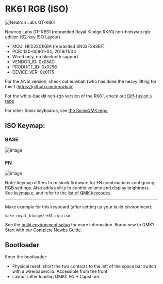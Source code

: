 # RK61 RGB (ISO)

![Neutron Labs GT-KB61](https://user-images.githubusercontent.com/46329948/183100926-3abc6d2a-304a-4a25-b6df-f5d3d0b1d309.jpg)

Neutron Labs GT-KB61 (rebranded Royal Kludge RK61) non-hotswap rgb edition (62-key ISO Layout)

- MCU: HFD2201KBA (rebranded SN32F248BF)
- PCB: 130-60801-04; 2019/11/04
- Wired only, no bluetooth support
- VENDOR_ID:       0x05AC
- PRODUCT_ID:      0x0256
- DEVICE_VER:      0x0175

For the ANSI version, check out euwbah (who has done the heavy lifting for this!) (https://github.com/euwbah)

For the white-backlit non-rgb version of the RK61, check out [Diff-fusion's repo](https://github.com/Diff-fusion/qmk_firmware)

For other Sonix keyboards, see [the SonixQMK repo](https://github.com/SonixQMK/qmk_firmware)

## ISO Keymap:

### BASE

![image](https://user-images.githubusercontent.com/46329948/183100404-34f9eab0-4ef9-4658-99c7-eecca05a1e3f.png)
 
### FN
 
 ![image](https://user-images.githubusercontent.com/46329948/183100499-dcfc2134-5e2d-41e3-9c7d-e480a6ff5efc.png)


Note: keymap differs from stock firmware for FN combinations
configuring RGB settings. Also adds ability to control volume and display
brightness.
See [keymap.c](keymaps/iso/keymap.c), and refer to the [list
of QMK keycodes](https://docs.qmk.fm/#/keycodes).

-----------------

Make example for this keyboard (after setting up your build environment):

    make royal_kludge/rk61_rgb:iso

See the [build environment setup](https://sonixqmk.github.io//SonixDocs/install/) for more information. Brand new to QMK? Start with our [Complete Newbs Guide](https://docs.qmk.fm/#/newbs).

## Bootloader

Enter the bootloader:

- Physical reset: short the two contacts to the left of the space bar switch with a wire/paperclip. Accessible from the front.
- Layout (after loading QMK): FN + CapsLock
